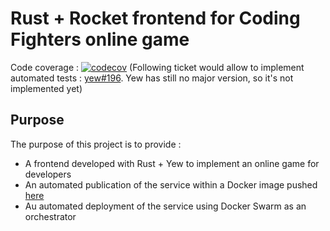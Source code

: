 # Rust + Rocket frontend for **Coding Fighters** online game

Code coverage : [![codecov](https://codecov.io/gh/jackcat13/coding-fighter-front/graph/badge.svg?token=U1TGTJGNVW)](https://codecov.io/gh/jackcat13/coding-fighter-front) (Following ticket would allow to implement automated tests : [yew#196](https://github.com/yewstack/yew/issues/196). Yew has still no major version, so it's not implemented yet)

## Purpose

The purpose of this project is to provide :

- A frontend developed with Rust + Yew to implement an online game for developers
- An automated publication of the service within a Docker image pushed [here](https://hub.docker.com/repository/docker/someawesomedockerid/coding-fighters-front/general)
- Au automated deployment of the service using Docker Swarm as an orchestrator